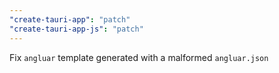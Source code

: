 ```yaml
---
"create-tauri-app": "patch"
"create-tauri-app-js": "patch"
---
```


Fix `angluar` template generated with a malformed `angluar.json`

